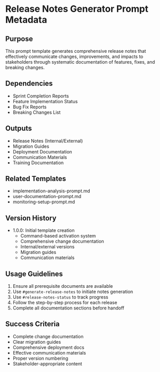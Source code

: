 # Release Notes Generator Prompt Metadata

## Purpose

This prompt template generates comprehensive release notes that effectively communicate changes, improvements, and impacts to stakeholders through systematic documentation of features, fixes, and breaking changes.

## Dependencies

- Sprint Completion Reports
- Feature Implementation Status
- Bug Fix Reports
- Breaking Changes List

## Outputs

- Release Notes (Internal/External)
- Migration Guides
- Deployment Documentation
- Communication Materials
- Training Documentation

## Related Templates

- implementation-analysis-prompt.md
- user-documentation-prompt.md
- monitoring-setup-prompt.md

## Version History

- 1.0.0: Initial template creation
  - Command-based activation system
  - Comprehensive change documentation
  - Internal/external versions
  - Migration guides
  - Communication materials

## Usage Guidelines

1. Ensure all prerequisite documents are available
2. Use `#generate-release-notes` to initiate notes generation
3. Use `#release-notes-status` to track progress
4. Follow the step-by-step process for each release
5. Complete all documentation sections before handoff

## Success Criteria

- Complete change documentation
- Clear migration guides
- Comprehensive deployment docs
- Effective communication materials
- Proper version numbering
- Stakeholder-appropriate content
